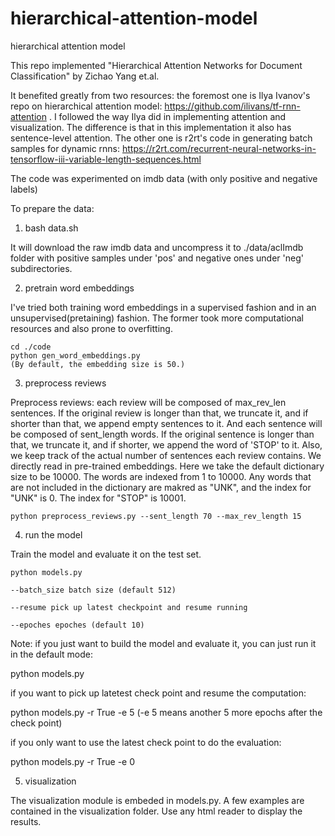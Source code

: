 # hierarchical-attention-model
hierarchical attention model

This repo implemented "Hierarchical Attention Networks for Document Classification" by Zichao Yang et.al. 

It benefited greatly from two resources: the foremost one is Ilya Ivanov's repo on hierarchical attention model: https://github.com/ilivans/tf-rnn-attention .  I followed the way Ilya did in implementing attention and visualization. The difference is that in this implementation it also has sentence-level attention. The other one is r2rt's code in generating batch samples for dynamic rnns: https://r2rt.com/recurrent-neural-networks-in-tensorflow-iii-variable-length-sequences.html

The code was experimented on imdb data (with only positive and negative labels) 

To prepare the data:

1. bash data.sh

It will download the raw imdb data and uncompress it to ./data/aclImdb folder with positive samples under 'pos' and negative ones under 'neg' subdirectories. 

2. pretrain word embeddings

I've tried both training word embeddings in a supervised fashion and in an unsupervised(pretaining) fashion. The former took more computational resources and also prone to overfitting. 

    cd ./code
    python gen_word_embeddings.py
    (By default, the embedding size is 50.)

3. preprocess reviews

Preprocess reviews: each review will be composed of max_rev_len sentences. If the original review is longer than that, we truncate it, and if shorter than that, we append empty sentences to it. And each sentence will be composed of sent_length words. If the original sentence is longer than that, we truncate it, and if shorter, we append the word of 'STOP' to it. Also, we keep track of the actual number of sentences each review contains.
We directly read in pre-trained embeddings. Here we take the default dictionary size to be 10000. The words are indexed from 1 to 10000.
Any words that are not included in the dictionary are makred as "UNK", and the index for "UNK" is 0. The index for "STOP" is 10001.

    python preprocess_reviews.py --sent_length 70 --max_rev_length 15

4. run the model

Train the model and evaluate it on the test set.
    
    python models.py

    --batch_size batch size (default 512)

    --resume pick up latest checkpoint and resume running

    --epoches epoches (default 10)

Note:
   if you just want to build the model and evaluate it, you can just run it in the default mode:
   
   python models.py

   if you want to pick up latetest check point and resume the computation:
   
   python models.py -r True -e 5
   (-e 5 means another 5 more epochs after the check point)

   if you only want to use the latest check point to do the evaluation:
   
   python models.py -r True -e 0

5. visualization

The visualization module is embeded in models.py. A few examples are contained in the visualization folder. Use any html reader to display the results.
